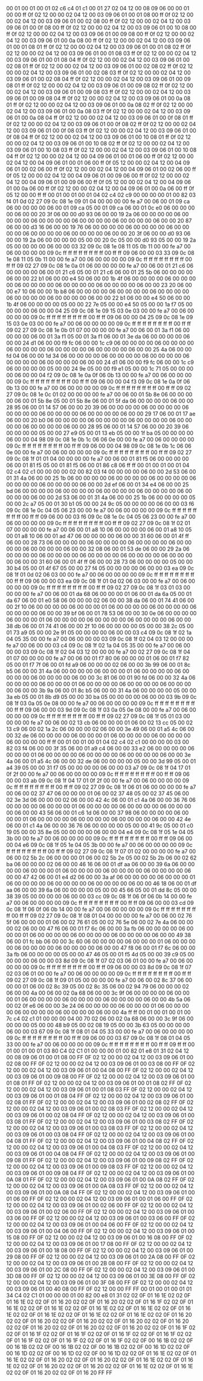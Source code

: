 <METERDATA>
<OBISCODES>
00 01 00 01 00 01 02 c6 c4 01 c1 00 01 27 02 04 12 00 08 09 06 00 00 01 00 00 ff 0f 02 12 00 00 02 04 12 00 03 09 06 01 00 01 08 00 ff 0f 02 12 00 00 02 04 12 00 03 09 06 01 00 02 08 00 ff 0f 02 12 00 00 02 04 12 00 03 09 06 01 00 0f 08 00 ff 0f 02 12 00 00 02 04 12 00 03 09 06 01 00 10 08 00 ff 0f 02 12 00 00 02 04 12 00 03 09 06 01 00 09 08 00 ff 0f 02 12 00 00 02 04 12 00 03 09 06 01 00 0a 08 00 ff 0f 02 12 00 00 02 04 12 00 03 09 06 01 00 01 08 01 ff 0f 02 12 00 00 02 04 12 00 03 09 06 01 00 01 08 02 ff 0f 02 12 00 00 02 04 12 00 03 09 06 01 00 01 08 03 ff 0f 02 12 00 00 02 04 12 00 03 09 06 01 00 01 08 04 ff 0f 02 12 00 00 02 04 12 00 03 09 06 01 00 02 08 01 ff 0f 02 12 00 00 02 04 12 00 03 09 06 01 00 02 08 02 ff 0f 02 12 00 00 02 04 12 00 03 09 06 01 00 02 08 03 ff 0f 02 12 00 00 02 04 12 00 03 09 06 01 00 02 08 04 ff 0f 02 12 00 00 02 04 12 00 03 09 06 01 00 09 08 01 ff 0f 02 12 00 00 02 04 12 00 03 09 06 01 00 09 08 02 ff 0f 02 12 00 00 02 04 12 00 03 09 06 01 00 09 08 03 ff 0f 02 12 00 00 02 04 12 00 03 09 06 01 00 09 08 04 ff 0f 02 12 00 00 02 04 12 00 03 09 06 01 00 0a 08 01 ff 0f 02 12 00 00 02 04 12 00 03 09 06 01 00 0a 08 02 ff 0f 02 12 00 00 02 04 12 00 03 09 06 01 00 0a 08 03 ff 0f 02 12 00 00 02 04 12 00 03 09 06 01 00 0a 08 04 ff 0f 02 12 00 00 02 04 12 00 03 09 06 01 00 0f 08 01 ff 0f 02 12 00 00 02 04 12 00 03 09 06 01 00 0f 08 02 ff 0f 02 12 00 00 02 04 12 00 03 09 06 01 00 0f 08 03 ff 0f 02 12 00 00 02 04 12 00 03 09 06 01 00 0f 08 04 ff 0f 02 12 00 00 02 04 12 00 03 09 06 01 00 10 08 01 ff 0f 02 12 00 00 02 04 12 00 03 09 06 01 00 10 08 02 ff 0f 02 12 00 00 02 04 12 00 03 09 06 01 00 10 08 03 ff 0f 02 12 00 00 02 04 12 00 03 09 06 01 00 10 08 04 ff 0f 02 12 00 00 02 04 12 00 04 09 06 01 00 01 06 00 ff 0f 02 12 00 00 02 04 12 00 04 09 06 01 00 01 06 00 ff 0f 05 12 00 00 02 04 12 00 04 09 06 01 00 02 06 00 ff 0f 02 12 00 00 02 04 12 00 04 09 06 01 00 02 06 00 ff 0f 05 12 00 00 02 04 12 00 04 09 06 01 00 09 06 00 ff 0f 02 12 00 00 02 04 12 00 04 09 06 01 00 09 06 00 ff 0f 05 12 00 00 02 04 12 00 04 09 06 01 00 0a 06 00 ff 0f 02 12 00 00 02 04 12 00 04 09 06 01 00 0a 06 00 ff 0f 05 12 00 00 ff ff 
</OBISCODES>
<OBISDATA>
00 01 00 01 00 01 04 02 c4 02 c9 00 00 00 00 01 00 82 03 f4 01 0d 02 27 09 0c 08 1e 09 01 04 00 00 00 00 fe a7 00 06 00 01 09 ca 06 00 00 00 00 06 00 01 09 ca 05 00 01 09 ca 06 00 01 0c e0 06 00 00 00 00 06 00 00 20 3f 06 00 00 d0 93 06 00 00 19 2a 06 00 00 00 00 06 00 00 00 00 06 00 00 00 00 06 00 00 00 00 06 00 00 00 00 06 00 00 20 87 06 00 00 d3 16 06 00 00 19 76 06 00 00 00 00 06 00 00 00 00 06 00 00 00 00 06 00 00 00 00 06 00 00 00 00 06 00 00 20 3f 06 00 00 d0 93 06 00 00 19 2a 06 00 00 00 00 05 00 00 20 0c 05 00 00 d0 93 05 00 00 19 2a 05 00 00 00 00 06 00 00 03 32 09 0c 08 1e 08 11 05 0b 11 00 00 fe a7 00 06 00 00 00 00 09 0c ff ff ff ff ff ff ff ff 00 ff ff 09 06 00 00 03 33 09 0c 08 1e 08 11 05 0b 11 00 00 fe a7 00 06 00 00 00 00 09 0c ff ff ff ff ff ff ff ff 00 ff ff 09 02 27 09 0c 08 1e 0a 01 06 00 00 00 00 fe a7 00 06 00 01 21 c6 06 00 00 00 00 06 00 01 21 c6 05 00 01 21 c6 06 00 01 25 5b 06 00 00 00 00 06 00 00 22 b1 06 00 00 e4 50 06 00 00 1b 4f 06 00 00 00 00 06 00 00 00 00 06 00 00 00 00 06 00 00 00 00 06 00 00 00 00 06 00 00 23 20 06 00 00 e7 10 06 00 00 1b b8 06 00 00 00 00 06 00 00 00 00 06 00 00 00 00 06 00 00 00 00 06 00 00 00 00 06 00 00 22 b1 06 00 00 e4 50 06 00 00 1b 4f 06 00 00 00 00 05 00 00 22 7e 05 00 00 e4 50 05 00 00 1a f7 05 00 00 00 00 06 00 00 04 25 09 0c 08 1e 09 15 03 0e 03 00 00 fe a7 00 06 00 00 00 00 09 0c ff ff ff ff ff ff ff ff 00 ff ff 09 06 00 00 04 25 09 0c 08 1e 09 15 03 0e 03 00 00 fe a7 00 06 00 00 00 00 09 0c ff ff ff ff ff ff ff ff 00 ff ff 09 02 27 09 0c 08 1e 0b 01 07 00 00 00 00 fe a7 00 06 00 01 3a f1 06 00 00 00 00 06 00 01 3a f1 05 00 01 3a f1 06 00 01 3e da 06 00 00 00 00 06 00 00 24 d1 06 00 00 f9 fc 06 00 00 1c c9 06 00 00 00 00 06 00 00 00 00 06 00 00 00 00 06 00 00 00 00 06 00 00 00 00 06 00 00 25 4a 06 00 00 fd 04 06 00 00 1d 34 06 00 00 00 00 06 00 00 00 00 06 00 00 00 00 06 00 00 00 00 06 00 00 00 00 06 00 00 24 d1 06 00 00 f9 fc 06 00 00 1c c9 06 00 00 00 00 05 00 00 24 9e 05 00 00 f9 e1 05 00 00 1c 71 05 00 00 00 00 06 00 00 04 f2 09 0c 08 1e 0a 0f 06 0b 13 00 00 fe a7 00 06 00 00 00 00 09 0c ff ff ff ff ff ff ff ff 00 ff ff 09 06 00 00 04 f3 09 0c 08 1e 0a 0f 06 0b 13 00 00 fe a7 00 06 00 00 00 00 09 0c ff ff ff ff ff ff ff ff 00 ff ff 09 02 27 09 0c 08 1e 0c 01 02 00 00 00 00 fe a7 00 06 00 01 5b 8e 06 00 00 00 00 06 00 01 5b 8e 05 00 01 5b 8e 06 00 01 5f da 06 00 00 00 00 06 00 00 28 95 06 00 01 14 57 06 00 00 20 39 06 00 00 00 00 06 00 00 00 00 06 00 00 00 00 06 00 00 00 00 06 00 00 00 00 06 00 00 29 17 06 00 01 17 ae 06 00 00 20 b0 06 00 00 00 00 06 00 00 00 00 06 00 00 00 00 06 00 00 00 00 06 00 00 00 00 06 00 00 28 95 06 00 01 14 57 06 00 00 20 39 06 00 00 00 00 05 00 00 27 e9 05 00 01 13 eb 05 00 00 1f ba 05 00 00 00 00 06 00 00 04 98 09 0c 08 1e 0b 1c 06 06 0e 00 00 fe a7 00 06 00 00 00 00 09 0c ff ff ff ff ff ff ff ff 00 ff ff 09 06 00 00 04 98 09 0c 08 1e 0b 1c 06 06 0e 00 00 fe a7 00 06 00 00 00 00 09 0c ff ff ff ff ff ff ff ff 00 ff ff 09 02 27 09 0c 08 1f 01 01 04 00 00 00 00 fe a7 00 06 00 01 81 f5 06 00 00 00 00 06 00 01 81 f5 05 00 01 81 f5 06 00 01 86 c8 06 ff ff 
00 01 00 01 00 01 04 02 c4 02 c1 00 00 00 00 02 00 82 03 f4 00 00 00 00 06 00 00 2d 53 06 00 01 31 4a 06 00 00 25 1b 06 00 00 00 00 06 00 00 00 00 06 00 00 00 00 06 00 00 00 00 06 00 00 00 00 06 00 00 2d ef 06 00 01 34 e4 06 00 00 25 bd 06 00 00 00 00 06 00 00 00 00 06 00 00 00 00 06 00 00 00 00 06 00 00 00 00 06 00 00 2d 53 06 00 01 31 4a 06 00 00 25 1b 06 00 00 00 00 05 00 00 2c a7 05 00 01 30 b1 05 00 00 24 9c 05 00 00 00 00 06 00 00 03 f6 09 0c 08 1e 0c 04 05 06 23 00 00 fe a7 00 06 00 00 00 00 09 0c ff ff ff ff ff ff ff ff 00 ff ff 09 06 00 00 03 f6 09 0c 08 1e 0c 04 05 06 23 00 00 fe a7 00 06 00 00 00 00 09 0c ff ff ff ff ff ff ff ff 00 ff ff 09 02 27 09 0c 08 1f 02 01 07 00 00 00 00 fe a7 00 06 00 01 a8 10 06 00 00 00 00 06 00 01 a8 10 05 00 01 a8 10 06 00 01 ad 47 06 00 00 00 00 06 00 00 31 60 06 00 01 4f ff 06 00 00 28 73 06 00 00 00 00 06 00 00 00 00 06 00 00 00 00 06 00 00 00 00 06 00 00 00 00 06 00 00 32 08 06 00 01 53 de 06 00 00 29 2a 06 00 00 00 00 06 00 00 00 00 06 00 00 00 00 06 00 00 00 00 06 00 00 00 00 06 00 00 31 60 06 00 01 4f ff 06 00 00 28 73 06 00 00 00 00 05 00 00 30 b4 05 00 01 4f 67 05 00 00 27 f4 05 00 00 00 00 06 00 00 03 ea 09 0c 08 1f 01 0d 02 06 03 00 00 fe a7 00 06 00 00 00 00 09 0c ff ff ff ff ff ff ff ff 00 ff ff 09 06 00 00 03 ea 09 0c 08 1f 01 0d 02 06 03 00 00 fe a7 00 06 00 00 00 00 09 0c ff ff ff ff ff ff ff ff 00 ff ff 09 02 27 09 0c 08 1f 03 01 03 00 00 00 00 fe a7 00 06 00 01 da 68 06 00 00 00 01 06 00 01 da 6a 05 00 01 da 67 06 00 01 e0 58 06 00 00 00 02 06 00 00 38 da 06 00 01 74 41 06 00 00 2f 10 06 00 00 00 00 06 00 00 00 01 06 00 00 00 00 06 00 00 00 00 06 00 00 00 00 06 00 00 39 bf 06 00 01 78 53 06 00 00 30 0e 06 00 00 00 00 06 00 00 00 01 06 00 00 00 00 06 00 00 00 00 06 00 00 00 00 06 00 00 38 db 06 00 01 74 41 06 00 00 2f 10 06 00 00 00 00 05 00 00 38 2c 05 00 01 73 a9 05 00 00 2e 91 05 00 00 00 00 06 00 00 03 c4 09 0c 08 1f 02 1a 04 05 35 00 00 fe a7 00 06 00 00 00 03 09 0c 08 1f 02 04 03 12 00 00 00 fe a7 00 06 00 00 03 c4 09 0c 08 1f 02 1a 04 05 35 00 00 fe a7 00 06 00 00 00 03 09 0c 08 1f 02 04 03 12 00 00 00 fe a7 00 02 27 09 0c 08 1f 04 01 07 00 00 00 00 fe a7 00 06 00 01 f7 80 06 00 00 00 01 06 00 01 f7 82 05 00 01 f7 7f 06 00 01 fd a9 06 00 00 00 02 06 00 00 3b 99 06 00 01 8c b5 06 00 00 31 4a 06 00 00 00 00 06 00 00 00 01 06 00 00 00 00 06 00 00 00 00 06 00 00 00 00 06 00 00 3c 81 06 00 01 90 fd 06 00 00 32 4a 06 00 00 00 00 06 00 00 00 01 06 00 00 00 00 06 00 00 00 00 06 00 00 00 00 06 00 00 3b 9a 06 00 01 8c b5 06 00 00 31 4a 06 00 00 00 00 05 00 00 3a eb 05 00 01 8b d9 05 00 00 30 ba 05 00 00 00 00 06 00 00 03 9b 09 0c 08 1f 03 0a 05 0e 08 00 00 fe a7 00 06 00 00 00 00 09 0c ff ff ff ff ff ff ff ff 00 ff ff 09 06 00 00 03 9d 09 0c 08 1f 03 0a 05 0e 08 00 00 fe a7 00 06 00 00 00 00 09 0c ff ff ff ff ff ff ff ff 00 ff ff 09 02 27 09 0c 08 1f 05 01 03 00 00 00 00 fe a7 00 06 00 02 13 cb 06 00 00 00 01 06 00 02 13 cc 05 00 02 13 c9 06 00 02 1a 2c 06 00 00 00 02 06 00 00 3e 49 06 00 01 a5 4c 06 00 00 32 de 06 00 00 00 00 06 00 00 00 01 06 00 00 00 00 06 00 00 00 00 06 00 00 00 00 ff ff 
00 01 00 01 00 01 04 02 c4 02 c1 00 00 00 00 03 00 82 03 f4 06 00 00 3f 35 06 00 01 a9 c4 06 00 00 33 e2 06 00 00 00 00 06 00 00 00 01 06 00 00 00 00 06 00 00 00 00 06 00 00 00 00 06 00 00 3e 4a 06 00 01 a5 4c 06 00 00 32 de 06 00 00 00 00 05 00 00 3d 99 05 00 01 a4 39 05 00 00 31 f7 05 00 00 00 00 06 00 00 03 a7 09 0c 08 1f 04 17 01 0f 2f 00 00 fe a7 00 06 00 00 00 00 09 0c ff ff ff ff ff ff ff ff 00 ff ff 09 06 00 00 03 ab 09 0c 08 1f 04 17 01 0f 2f 00 00 fe a7 00 06 00 00 00 00 09 0c ff ff ff ff ff ff ff ff 00 ff ff 09 02 27 09 0c 08 1f 06 01 06 00 00 00 00 fe a7 00 06 00 02 37 47 06 00 00 00 01 06 00 02 37 48 05 00 02 37 45 06 00 02 3e 3d 06 00 00 00 02 06 00 00 42 4c 06 00 01 c1 4a 06 00 00 36 76 06 00 00 00 00 06 00 00 00 01 06 00 00 00 00 06 00 00 00 00 06 00 00 00 00 06 00 00 43 56 06 00 01 c6 1d 06 00 00 37 98 06 00 00 00 00 06 00 00 00 01 06 00 00 00 00 06 00 00 00 00 06 00 00 00 00 06 00 00 42 4e 06 00 01 c1 4a 06 00 00 36 76 06 00 00 00 00 05 00 00 41 9c 05 00 01 c0 19 05 00 00 35 8e 05 00 00 00 00 06 00 00 04 e4 09 0c 08 1f 05 1e 04 05 3b 00 00 fe a7 00 06 00 00 00 00 09 0c ff ff ff ff ff ff ff ff 00 ff ff 09 06 00 00 04 e6 09 0c 08 1f 05 1e 04 05 3b 00 00 fe a7 00 06 00 00 00 00 09 0c ff ff ff ff ff ff ff ff 00 ff ff 09 02 27 09 0c 08 1f 07 01 02 00 00 00 00 fe a7 00 06 00 02 5b 2c 06 00 00 00 01 06 00 02 5b 2e 05 00 02 5b 2b 06 00 02 62 ba 06 00 00 00 02 06 00 00 46 16 06 00 01 df aa 06 00 00 39 6a 06 00 00 00 00 06 00 00 00 01 06 00 00 00 00 06 00 00 00 00 06 00 00 00 00 06 00 00 47 42 06 00 01 e4 d2 06 00 00 3a af 06 00 00 00 00 06 00 00 00 01 06 00 00 00 00 06 00 00 00 00 06 00 00 00 00 06 00 00 46 18 06 00 01 df aa 06 00 00 39 6a 06 00 00 00 00 05 00 00 45 66 05 00 01 dd 8c 05 00 00 38 39 05 00 00 00 00 06 00 00 03 cc 09 0c 08 1f 06 0f 06 0b 14 00 00 fe a7 00 06 00 00 00 00 09 0c ff ff ff ff ff ff ff ff 00 ff ff 09 06 00 00 03 cd 09 0c 08 1f 06 0f 06 0b 14 00 00 fe a7 00 06 00 00 00 00 09 0c ff ff ff ff ff ff ff ff 00 ff ff 09 02 27 09 0c 08 1f 08 01 04 00 00 00 00 fe a7 00 06 00 02 76 5f 06 00 00 00 01 06 00 02 76 61 05 00 02 76 5e 06 00 02 7e 4a 06 00 00 00 02 06 00 00 47 f6 06 00 01 f7 6c 06 00 00 3a fb 06 00 00 00 00 06 00 00 00 01 06 00 00 00 00 06 00 00 00 00 06 00 00 00 00 06 00 00 49 38 06 00 01 fc bb 06 00 00 3c 60 06 00 00 00 00 06 00 00 00 01 06 00 00 00 00 06 00 00 00 00 06 00 00 00 00 06 00 00 47 f8 06 00 01 f7 6c 06 00 00 3a fb 06 00 00 00 00 05 00 00 47 46 05 00 01 f5 4d 05 00 00 39 c9 05 00 00 00 00 06 00 00 03 8d 09 0c 08 1f 07 02 03 06 01 00 00 fe a7 00 06 00 00 00 00 09 0c ff ff ff ff ff ff ff ff 00 ff ff 09 06 00 00 03 8d 09 0c 08 1f 07 02 03 06 01 00 00 fe a7 00 06 00 00 00 00 09 0c ff ff ff ff ff ff ff ff 00 ff ff 09 02 27 09 0c 08 1f 09 01 05 00 00 00 00 fe a7 00 06 00 02 8c 37 06 00 00 00 01 06 00 02 8c 39 05 00 02 8c 35 06 00 02 94 79 06 00 00 00 02 06 00 00 4a 00 06 00 02 0a 68 06 00 00 3c 9f 06 00 00 00 00 06 00 00 00 01 06 00 00 00 00 06 00 00 00 00 06 00 00 00 00 06 00 00 4b 5a 06 00 02 0f e6 06 00 00 3e 24 06 00 00 00 00 06 00 00 00 01 06 00 00 00 00 06 00 00 00 00 06 00 00 00 00 06 00 00 4a ff ff 
00 01 00 01 00 01 00 7c c4 02 c1 01 00 00 00 04 00 70 02 06 00 02 0a 68 06 00 00 3c 9f 06 00 00 00 00 05 00 00 48 b9 05 00 02 08 19 05 00 00 3b 63 05 00 00 00 00 06 00 00 03 67 09 0c 08 1f 08 01 04 05 33 00 00 fe a7 00 06 00 00 00 00 09 0c ff ff ff ff ff ff ff ff 00 ff ff 09 06 00 00 03 67 09 0c 08 1f 08 01 04 05 33 00 00 fe a7 00 06 00 00 00 00 09 0c ff ff ff ff ff ff ff ff 00 ff ff 09 ff ff 
</OBISDATA>
<SCALAROBISCODES>
00 01 00 01 00 01 03 80 C4 02 C1 01 00 00 00 01 00 82 01 e8 01 31 02 04 12 00 08 09 06 01 00 01 08 00 FF 0F 02 12 00 00 02 04 12 00 03 09 06 01 00 02 08 00 FF 0F 02 12 00 00 02 04 12 00 03 09 06 01 00 03 08 00 FF 0F 02 12 00 00 02 04 12 00 03 09 06 01 00 04 08 00 FF 0F 02 12 00 00 02 04 12 00 03 09 06 01 00 09 08 00 FF 0F 02 12 00 00 02 04 12 00 03 09 06 01 00 01 08 01 FF 0F 02 12 00 00 02 04 12 00 03 09 06 01 00 01 08 02 FF 0F 02 12 00 00 02 04 12 00 03 09 06 01 00 01 08 03 FF 0F 02 12 00 00 02 04 12 00 03 09 06 01 00 01 08 04 FF 0F 02 12 00 00 02 04 12 00 03 09 06 01 00 02 08 01 FF 0F 02 12 00 00 02 04 12 00 03 09 06 01 00 02 08 02 FF 0F 02 12 00 00 02 04 12 00 03 09 06 01 00 02 08 03 FF 0F 02 12 00 00 02 04 12 00 03 09 06 01 00 02 08 04 FF 0F 02 12 00 00 02 04 12 00 03 09 06 01 00 03 08 01 FF 0F 02 12 00 00 02 04 12 00 03 09 06 01 00 03 08 02 FF 0F 02 12 00 00 02 04 12 00 03 09 06 01 00 03 08 03 FF 0F 02 12 00 00 02 04 12 00 03 09 06 01 00 03 08 04 FF 0F 02 12 00 00 02 04 12 00 03 09 06 01 00 04 08 01 FF 0F 02 12 00 00 02 04 12 00 03 09 06 01 00 04 08 02 FF 0F 02 12 00 00 02 04 12 00 03 09 06 01 00 04 08 03 FF 0F 02 12 00 00 02 04 12 00 03 09 06 01 00 04 08 04 FF 0F 02 12 00 00 02 04 12 00 03 09 06 01 00 09 08 01 FF 0F 02 12 00 00 02 04 12 00 03 09 06 01 00 09 08 02 FF 0F 02 12 00 00 02 04 12 00 03 09 06 01 00 09 08 03 FF 0F 02 12 00 00 02 04 12 00 03 09 06 01 00 09 08 04 FF 0F 02 12 00 00 02 04 12 00 03 09 06 01 00 0A 08 01 FF 0F 02 12 00 00 02 04 12 00 03 09 06 01 00 0A 08 02 FF 0F 02 12 00 00 02 04 12 00 03 09 06 01 00 0A 08 03 FF 0F 02 12 00 00 02 04 12 00 03 09 06 01 00 0A 08 04 FF 0F 02 12 00 00 02 04 12 00 03 09 06 01 00 01 06 00 FF 0F 02 12 00 00 02 04 12 00 03 09 06 01 00 01 06 00 FF 0F 02 12 00 00 02 04 12 00 03 09 06 01 00 02 06 00 FF 0F 02 12 00 00 02 04 12 00 03 09 06 01 00 02 06 00 FF 0F 02 12 00 00 02 04 12 00 03 09 06 01 00 03 06 00 FF 0F 02 12 00 00 02 04 12 00 03 09 06 01 00 03 06 00 FF 0F 02 12 00 00 02 04 12 00 03 09 06 01 00 04 06 00 FF 0F 02 12 00 00 02 04 12 00 03 09 06 01 00 04 06 00 FF 0F 02 12 00 00 02 04 12 00 03 09 06 01 00 15 08 00 FF 0F 02 12 00 00 02 04 12 00 03 09 06 01 00 16 08 00 FF 0F 02 12 00 00 02 04 12 00 03 09 06 01 00 17 08 00 FF 0F 02 12 00 00 02 04 12 00 03 09 06 01 00 18 08 00 FF 0F 02 12 00 00 02 04 12 00 03 09 06 01 00 29 08 00 FF 0F 02 12 00 00 02 04 12 00 03 09 06 01 00 2A 08 00 FF 0F 02 12 00 00 02 04 12 00 03 09 06 01 00 2B 08 00 FF 0F 02 12 00 00 02 04 12 00 03 09 06 01 00 2C 08 00 FF 0F 02 12 00 00 02 04 12 00 03 09 06 01 00 3D 08 00 FF 0F 02 12 00 00 02 04 12 00 03 09 06 01 00 3E 08 00 FF 0F 02 12 00 00 02 04 12 00 03 09 06 01 00 3F 08 00 FF 0F 02 12 00 00 02 04 12 00 03 09 06 01 00 40 08 00 FF 0F 02 12 00 00 FF FF
</SCALAROBISCODES>
<SCALAROBISDATA>
00 01 00 01 00 01 01 34 C4 02 C1 01 00 00 00 01 00 82 00 e8 01 31 02 02 0F 01 16 1E 02 02 0F 01 16 1E 02 02 0F 01 16 20 02 02 0F 01 16 20 02 02 0F 01 16 1F 02 02 0F 01 16 1E 02 02 0F 01 16 1E 02 02 0F 01 16 1E 02 02 0F 01 16 1E 02 02 0F 01 16 1E 02 02 0F 01 16 1E 02 02 0F 01 16 1E 02 02 0F 01 16 1E 02 02 0F 01 16 20 02 02 0F 01 16 20 02 02 0F 01 16 20 02 02 0F 01 16 20 02 02 0F 01 16 20 02 02 0F 01 16 20 02 02 0F 01 16 20 02 02 0F 01 16 20 02 02 0F 01 16 1F 02 02 0F 01 16 1F 02 02 0F 01 16 1F 02 02 0F 01 16 1F 02 02 0F 01 16 1F 02 02 0F 01 16 1F 02 02 0F 01 16 1F 02 02 0F 01 16 1F 02 02 0F 00 16 1B 02 02 0F 00 16 1B 02 02 0F 00 16 1B 02 02 0F 00 16 1B 02 02 0F 00 16 1D 02 02 0F 00 16 1D 02 02 0F 00 16 1D 02 02 0F 00 16 1D 02 02 0F 01 16 1E 02 02 0F 01 16 1E 02 02 0F 01 16 20 02 02 0F 01 16 20 02 02 0F 01 16 1E 02 02 0F 01 16 1E 02 02 0F 01 16 20 02 02 0F 01 16 20 02 02 0F 01 16 1E 02 02 0F 01 16 1E 02 02 0F 01 16 20 02 02 0F 01 16 20 FF FF
</SCALAROBISDATA>
</METERDATA>